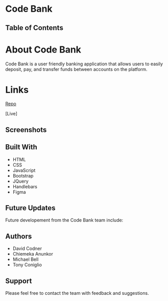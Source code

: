 # Code Bank

## Table of Contents

# About Code Bank

Code Bank is a user friendly banking application that allows users to easily deposit, pay, and transfer funds between accounts on the platform. 

# Links

[Repo](https://github.com/dcodner24/Code-Bank "Code Bank Repo")

[Live]


## Screenshots

## Built With

- HTML
- CSS
- JavaScript
- Bootstrap
- JQuery
- Handlebars
- Figma

## Future Updates

Future developement from the Code Bank team include:



## Authors

- David Codner
- Chiemeka Anunkor
- Michael Bell
- Tony Coniglio 

## Support

Please feel free to contact the team with feedback and suggestions.